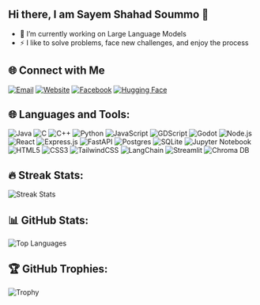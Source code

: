 ## Hi there, I am Sayem Shahad Soummo 👋
- 🌱 I’m currently working on Large Language Models
- ⚡ I like to solve problems, face new challenges, and enjoy the process

<!--## 📫 My CV

[![Download_CV](https://img.shields.io/badge/Download-PDF-blue?style=for-the-badge&logo=adobeacrobatreader&logoColor=white)](https://raw.githubusercontent.com/hyadess/hyadess/main/sayem_shahad_cv.pdf)
-->

<!--
**hyadess/hyadess** is a ✨ _special_ ✨ repository because its `README.md` (this file) appears on your GitHub profile.

Here are some ideas to get you started:


- 🌱 I’m currently learning ...
- 👯 I’m looking to collaborate on ...
- 🤔 I’m looking for help with ...
- 💬 Ask me about ...
- 📫 How to reach me: ...
- 😄 Pronouns: ...
- ⚡ Fun fact: ...
-->

## 🌐 Connect with Me

[![Email](https://img.shields.io/badge/Email-D14836?style=for-the-badge&logo=gmail&logoColor=white)](mailto:kazi.reyazulhasan@gmail.com)
[![Website](https://img.shields.io/badge/Website-4285F4?style=for-the-badge&logo=googlechrome&logoColor=white)](https://kazireyazulhasan.com)
[![Facebook](https://img.shields.io/badge/Facebook-1877F2?style=for-the-badge&logo=facebook&logoColor=white)](https://facebook.com/your-profile)
[![Hugging Face](https://img.shields.io/badge/HuggingFace-FFB000?style=for-the-badge&logo=huggingface&logoColor=white)](https://huggingface.co/hyadess)




## 🌐 Languages and Tools:

![Java](https://img.shields.io/badge/Java-%23ED8B00.svg?style=for-the-badge&logo=java&logoColor=white)
![C](https://img.shields.io/badge/C-%2300599C.svg?style=for-the-badge&logo=c&logoColor=white)
![C++](https://img.shields.io/badge/C++-%2300599C.svg?style=for-the-badge&logo=c%2B%2B&logoColor=white)
![Python](https://img.shields.io/badge/Python-3670A0?style=for-the-badge&logo=python&logoColor=ffdd54)
![JavaScript](https://img.shields.io/badge/JavaScript-%23323330.svg?style=for-the-badge&logo=javascript&logoColor=%23F7DF1E)
![GDScript](https://img.shields.io/badge/GDScript-%23407888.svg?style=for-the-badge&logo=godot-engine&logoColor=white)
![Godot](https://img.shields.io/badge/Godot-3582C4?style=for-the-badge&logo=godot-engine&logoColor=white)
![Node.js](https://img.shields.io/badge/Node.js-339933?style=for-the-badge&logo=nodedotjs&logoColor=white)
![React](https://img.shields.io/badge/React-%2361DAFB.svg?style=for-the-badge&logo=react&logoColor=%2320232a)
![Express.js](https://img.shields.io/badge/Express.js-%23404d59.svg?style=for-the-badge&logo=express&logoColor=%2361DAFB)
![FastAPI](https://img.shields.io/badge/FastAPI-%2300C7B7.svg?style=for-the-badge&logo=fastapi&logoColor=white)
![Postgres](https://img.shields.io/badge/Postgres-%23336791.svg?style=for-the-badge&logo=postgresql&logoColor=white)
![SQLite](https://img.shields.io/badge/SQLite-%23003B57.svg?style=for-the-badge&logo=sqlite&logoColor=white)
![Jupyter Notebook](https://img.shields.io/badge/Jupyter-%23F37626.svg?style=for-the-badge&logo=jupyter&logoColor=white)
![HTML5](https://img.shields.io/badge/HTML5-%23E34F26.svg?style=for-the-badge&logo=html5&logoColor=white)
![CSS3](https://img.shields.io/badge/CSS3-%231572B6.svg?style=for-the-badge&logo=css3&logoColor=white)
![TailwindCSS](https://img.shields.io/badge/TailwindCSS-%2338B2AC.svg?style=for-the-badge&logo=tailwind-css&logoColor=white)
![LangChain](https://img.shields.io/badge/LangChain-%23F0F0F0.svg?style=for-the-badge&logo=langchain&logoColor=blue)
![Streamlit](https://img.shields.io/badge/Streamlit-%FF4B4B.svg?style=for-the-badge&logo=streamlit&logoColor=white)
![Chroma DB](https://img.shields.io/badge/ChromaDB-%230C8EDD.svg?style=for-the-badge&logo=databricks&logoColor=white)





## 🔥 Streak Stats:
![Streak Stats](https://streak-stats.demolab.com/?user=hyadess&theme=dark)



## 📊 GitHub Stats:
<!--![GitHub Stats](https://github-readme-stats.vercel.app/api?username=hyadess&show_icons=true&theme=dark&count_private=true) -->
![Top Languages](https://github-readme-stats.vercel.app/api/top-langs/?username=hyadess&layout=compact&theme=dark)



## 🏆 GitHub Trophies:
![Trophy](https://github-profile-trophy.vercel.app/?username=hyadess&theme=darkhub)
